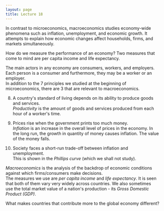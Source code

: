 ```yaml
---
layout: page
title: Lecture 18
---
```


<script type="text/javascript" async src="https://cdnjs.cloudflare.com/ajax/libs/mathjax/2.7.5/latest.js?config=TeX-MML-AM_CHTML" async></script>

In contrast to microeconomics, macroeconomics studies economy-wide phenomena such as inflation, unemployment, and economic growth. It attempts to explain how economic changes affect households, firms, and markets simultaneously.

How do we measure the performance of an economy? Two measures that come to mind are per capita income and life expectancy.    

The main actors in any economy are consumers, workers, and employers. Each person is a consumer and furthermore, they may be a worker or an employer.    
In addition to the 7 principles we studied at the beginning of microeconomics, there are 3 that are relevant to macroeconomics.

8. A country's standard of living depends on its ability to produce goods and services.     
_Productivity_ is the amount of goods and services produced from each hour of a worker's time.

9. Prices rise when the government prints too much money.    
_Inflation_ is an increase in the overall level of prices in the economy. In the long run, the growth in quantity of money causes inflation. The value of the money falls.

10. Society faces a short-run trade-off between inflation and unemployment.    
This is shown in the _Phillips curve_ (which we shall not study).

_Macroeconomics_ is the analysis of the backdrop of economic conditions against which firms/consumers make decisions.    
The measures we use are _per capita income_ and _life expectancy_. It is seen that both of them vary very widely across countries. We also sometimes use the total market value of a nation's production - its _Gross Domestic Product (GDP)_.

What makes countries that contribute more to the global economy different?

<!-- The main actors in any economy are consumers, workers, and employers. Each person is a consumer and furthermore, they may be a worker or an employer.    
In addition to the $$7$$ principles we studied at the beginning of microeconomics, there are $$3$$ that are relevant to macroeconomics.

_Macroeconomics_ is the analysis of the backdrop of economic conditions against which firms/consumers make decisions.    
The measures we use are _per capita income_ and _life expectancy_. It is seen that both of them vary very widely across countries. We also sometimes use the total market value of a nation's production - its _Gross Domestic Product (GDP)_.

What makes countries that contribute more the global economy different?

8. A country's standard of living depends on its ability to produce goods and services.     
_Productivity_ is the amount of goods and services produced from each hour of a worker's time.

9. Prices rise when the government prints too much money.    
_Inflation_ is an increase in the overall level of prices in the economy. In the long run, the growth in quantity of money causes inflation. The value of the money falls.

10. Society faces a short-run trade-off between inflation and unemployment.    
We shall study this in the _Phillips curve_. -->